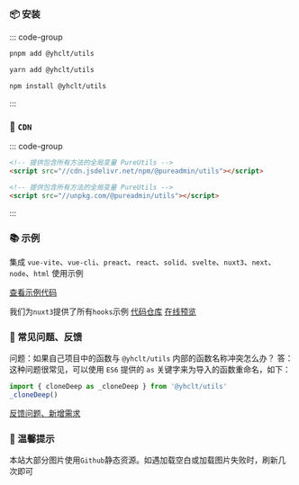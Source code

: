 <!-- <script setup>
import describe from './describe.vue'
import tags from './tags.vue'
</script> -->

<!-- <ClientOnly>
  <describe />
  <wordcloud/>
</ClientOnly> -->

<!-- ## 🏷️ 标签

<tags :className="'type-it1'" :values="['支持Vue3']" />
<tags :className="'type-it2'" :tagNameList="['浏览器']" :values="['支持任意运行在浏览器的JS语言']" :speed="100" />
<tags :className="'type-it3'" :tagNameList="['Node']" :values="['支持NodeJs']" /> -->

### 📦 安装

::: code-group

```bash [pnpm]
pnpm add @yhclt/utils
```

```bash [yarn]
yarn add @yhclt/utils
```

```bash [npm]
npm install @yhclt/utils
```

:::

### 📡 `CDN`

::: code-group

```html [jsdelivr]
<!-- 提供包含所有方法的全局变量 PureUtils -->
<script src="//cdn.jsdelivr.net/npm/@pureadmin/utils"></script>
```

```html [unpkg]
<!-- 提供包含所有方法的全局变量 PureUtils -->
<script src="//unpkg.com/@pureadmin/utils"></script>
```

:::

### 📚 示例

集成 `vue-vite`、`vue-cli`、`preact`、`react`、`solid`、`svelte`、`nuxt3`、`next`、`node`、`html` 使用示例

[查看示例代码](https://github.com/pure-admin/pure-admin-utils-docs/tree/master/playgrounds)

我们为`nuxt3`提供了所有`hooks`示例
[代码仓库](https://github.com/pure-admin/pure-admin-utils-nuxt3) [在线预览](https://pure-admin.github.io/pure-admin-utils-nuxt3/)

### 🤔 常见问题、反馈

问题：如果自己项目中的函数与 `@yhclt/utils` 内部的函数名称冲突怎么办？
答：这种问题很常见，可以使用 `ES6` 提供的 `as` 关键字来为导入的函数重命名，如下：

```ts
import { cloneDeep as _cloneDeep } from '@yhclt/utils'
_cloneDeep()
```

[反馈问题、新增需求](https://github.com/Joetoo/yhclt/issues/new)

### 🔔 温馨提示

本站大部分图片使用`Github`静态资源。如遇加载空白或加载图片失败时，刷新几次即可

